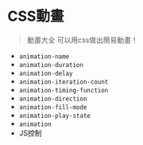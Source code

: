 # CSS動畫
> 動畫大全
> 可以用css做出簡易動畫！

* ``` animation-name ```
* ``` animation-duration ```
* ``` animation-delay ```
* ``` animation-iteration-count ```
* ``` animation-timing-function ```
* ``` animation-direction ```
* ``` animation-fill-mode ```
* ``` animation-play-state ```
* ``` animation ```
* JS控制
